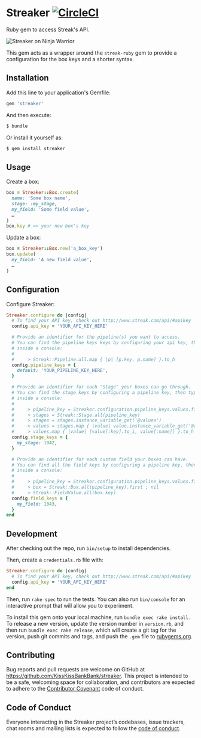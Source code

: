 # Streaker [![CircleCI](https://circleci.com/gh/KissKissBankBank/streaker.svg?style=svg)](https://circleci.com/gh/KissKissBankBank/streaker)

Ruby gem to access Streak's API.

![Streaker on Ninja Warrior](https://media.giphy.com/media/LMfZEPTKKRgJy/giphy.gif)

This gem acts as a wrapper around the `streak-ruby` gem to provide a configuration
for the box keys and a shorter syntax.

## Installation

Add this line to your application's Gemfile:

```rb
gem 'streaker'
```

And then execute:

```sh
$ bundle
```

Or install it yourself as:

```sh
$ gem install streaker
```

## Usage

Create a box:

```rb
box = Streaker::Box.create(
  name: 'Some box name',
  stage: :my_stage,
  my_field: 'Some field value',
  …
)
box.key # => your new box's key
```

Update a box:

```rb
box = Streaker::Box.new('a_box_key')
box.update(
  my_field: 'A new field value',
  …
)
```

## Configuration

Configure Streaker:

```rb
Streaker.configure do |config|
  # To find your API key, check out http://www.streak.com/api/#apikey
  config.api_key = 'YOUR_API_KEY_HERE'

  # Provide an identifier for the pipeline(s) you want to access.
  # You can find the pipeline keys keys by configuring your api key, then typing
  # inside a console:
  #
  #     > Streak::Pipeline.all.map { |p| [p.key, p.name] }.to_h
  config.pipeline_keys = {
    default: 'YOUR_PIPELINE_KEY_HERE',
  }

  # Provide an identifier for each "Stage" your boxes can go through.
  # You can find the stage keys by configuring a pipeline key, then typing
  # inside a console:
  #
  #     > pipeline_key = Streaker.configuration.pipeline_keys.values.first
  #     > stages = Streak::Stage.all(pipeline_key)
  #     > stages = stages.instance_variable_get('@values')
  #     > values = stages.map { |value| value.instance_variable_get('@values') }
  #     > values.map { |value| [value[:key].to_i, value[:name]] }.to_h
  config.stage_keys = {
    my_stage: 1042,
  }

  # Provide an identifier for each custom field your boxes can have.
  # You can find all the field keys by configuring a pipeline key, then typing
  # inside a console:
  #
  #     > pipeline_key = Streaker.configuration.pipeline_keys.values.first
  #     > box = Streak::Box.all(pipeline_key).first ; nil
  #     > Streak::FieldValue.all(box.key)
  config.field_keys = {
    my_field: 1043,
  }
end
```

## Development

After checking out the repo, run `bin/setup` to install dependencies.

Then, create a `credentials.rb` file with:

```rb
Streaker.configure do |config|
  # To find your API key, check out http://www.streak.com/api/#apikey
  config.api_key = 'YOUR_API_KEY_HERE'
end
```

Then, run `rake spec` to run the tests. You can also run `bin/console` for an
 interactive prompt that will allow you to experiment.

To install this gem onto your local machine, run `bundle exec rake install`. To
release a new version, update the version number in `version.rb`, and then run
`bundle exec rake release`, which will create a git tag for the version, push
git commits and tags, and push the `.gem` file to
[rubygems.org](https://rubygems.org).

## Contributing

Bug reports and pull requests are welcome on GitHub at
https://github.com/KissKissBankBank/streaker. This project is intended to be a
safe, welcoming space for collaboration, and contributors are expected to
adhere to the [Contributor Covenant](http://contributor-covenant.org) code
of conduct.

## Code of Conduct

Everyone interacting in the Streaker project’s codebases, issue trackers,
chat rooms and mailing lists is expected to follow the
[code of conduct](https://github.com/[USERNAME]/streaker/blob/master/CODE_OF_CONDUCT.md).
